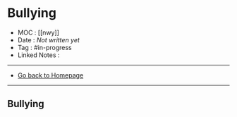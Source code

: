 # Bullying
- MOC : [[nwy]]
- Date : *Not written yet*
- Tag : #in-progress
- Linked Notes : 
-------------------
- [Go back to Homepage](https://misudashi.ga/)
-----

## Bullying

